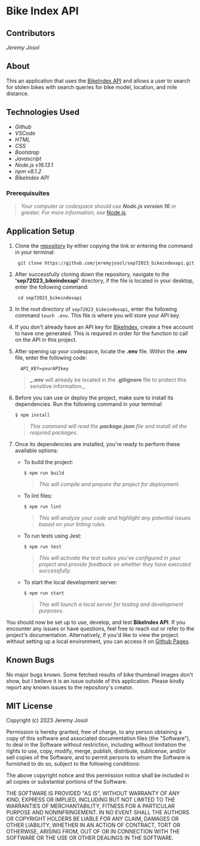 # Bike Index API

## Contributors
_Jeremy Josol_

## About
This an application that uses the [BikeIndex API](https://bikeindex.org/documentation/api_v3) and allows a user to search for stolen bikes with search queries for bike model, location, and mile distance.   

## Technologies Used

* _Github_
* _VSCode_
* _HTML_
* _CSS_
* _Bootstrap_
* _Javascript_
* _Node.js v16.13.1_
* _npm v8.1.2_
* _BikeIndex API_

### Prerequisuites
> _Your computer or codespace should use **Node.js version 16** or greater. For more information, see_ [Node.js](https://nodejs.org/en).

## Application Setup

1. Clone the [repository](https://github.com/jeremyjosol/sep72023_bikeindexapi.git) by either copying the link or entering the command in your terminal:
    ```
     git clone https://github.com/jeremyjosol/sep72023_bikeindexapi.git
    ```
2. After successfully cloning down the repository, navigate to the **'sep72023_bikeindexapi'** directory, if the file is located in your desktop, enter the following command:
      ```
       cd sep72023_bikeindexapi   
3. In the root directory of `sep72023_bikeindexapi`, enter the following command `touch .env`. This file is where you will store your API key.

4. If you don't already have an API key for [BikeIndex](https://bikeindex.org/documentation/api_v3), create a free account to have one generated. This is required in order for the function to call on the API in this project.

5. After opening up your codespace, locate the **.env** file. Within the **.env** file, enter the following code: 
      ```
        API_KEY=yourAPIkey
      ```  
    > **_.env** will already be located in the **.gitignore** file to protect this sensitive information._

6. Before you can use or deploy the project, make sure to install its dependencies. Run the following command in your terminal:

    `$ npm install`

    > _This command will read the **package.json** file and install all the required packages_.

7. Once its dependencies are installed, you're ready to perform these available options:
    
    - To build the project:
    
      `$ npm run build`

      > _This will compile and prepare the project for deployment._

    - To lint files:

      `$ npm run lint`

      > _This will analyze your code and highlight any potential issues based on your linting rules_.

    - To run tests using Jest: 
    
      `$ npm run test`

      > _This will activate the test suites you've configured in your project and provide feedback on whether they have executed successfully._
        
    - To start the local development server: 
    
      `$ npm run start` 

      > _This will launch a local server for testing and development purposes_.


You should now be set up to use, develop, and test **BikeIndex API**. If you encounter any issues or have questions, feel free to reach out or refer to the project's documentation. Alternatively, if you'd like to view the project without setting up a local environment, you can access it on [Github Pages](https://jeremyjosol.github.io/sep72023_bikeindexapi/). 


## Known Bugs
No major bugs known. Some fetched results of bike thumbnail images don't show, but I believe it is an issue outside of this application. Please kindly report any known issues to the repository's creator.

## MIT License
Copyright (c) 2023 Jeremy Josol

Permission is hereby granted, free of charge, to any person obtaining a copy of this software and associated documentation files (the "Software"), to deal in the Software without restriction, including without limitation the rights to use, copy, modify, merge, publish, distribute, sublicense, and/or sell copies of the Software, and to permit persons to whom the Software is furnished to do so, subject to the following conditions:

The above copyright notice and this permission notice shall be included in all copies or substantial portions of the Software.

THE SOFTWARE IS PROVIDED "AS IS", WITHOUT WARRANTY OF ANY KIND, EXPRESS OR IMPLIED, INCLUDING BUT NOT LIMITED TO THE WARRANTIES OF MERCHANTABILITY, FITNESS FOR A PARTICULAR PURPOSE AND NONINFRINGEMENT. IN NO EVENT SHALL THE AUTHORS OR COPYRIGHT HOLDERS BE LIABLE FOR ANY CLAIM, DAMAGES OR OTHER LIABILITY, WHETHER IN AN ACTION OF CONTRACT, TORT OR OTHERWISE, ARISING FROM, OUT OF OR IN CONNECTION WITH THE SOFTWARE OR THE USE OR OTHER DEALINGS IN THE SOFTWARE.